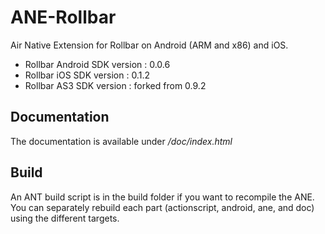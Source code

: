 ANE-Rollbar
===========

Air Native Extension for Rollbar on Android (ARM and x86) and iOS.

 - Rollbar Android SDK version : 0.0.6
 - Rollbar iOS SDK version : 0.1.2
 - Rollbar AS3 SDK version : forked from 0.9.2

Documentation
----------

The documentation is available under */doc/index.html*

Build
-----

An ANT build script is in the build folder if you want to recompile the ANE. You can separately rebuild each part (actionscript, android, ane, and doc) using the different targets.